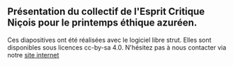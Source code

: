 ## Présentation du collectif de l'Esprit Critique Niçois pour le printemps éthique azuréen.

Ces diapositives ont été réalisées avec le logiciel libre strut.
Elles sont disponibles sous licences cc-by-sa 4.0.
N'hésitez pas à nous contacter via notre [site internet](https://espritcritiquenicois.org/a-propos/)
